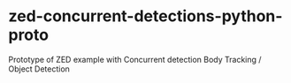 # zed-concurrent-detections-python-proto
Prototype of ZED example with Concurrent detection Body Tracking / Object Detection
